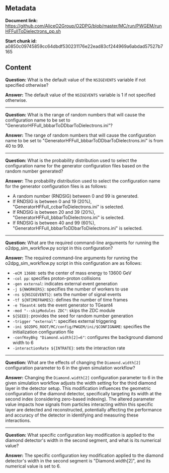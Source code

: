 ## Metadata

**Document link:** https://github.com/AliceO2Group/O2DPG/blob/master/MC/run/PWGEM/runHFFullToDielectrons_pp.sh

**Start chunk id:** a0850c09745859cc64dbdf530231176e22ead83cf244969a6abdad57527b7165

## Content

**Question:** What is the default value of the `NSIGEVENTS` variable if not specified otherwise?

**Answer:** The default value of the `NSIGEVENTS` variable is 1 if not specified otherwise.

---

**Question:** What is the range of random numbers that will cause the configuration name to be set to "GeneratorHFFull_bbbarToDDbarToDielectrons.ini"?

**Answer:** The range of random numbers that will cause the configuration name to be set to "GeneratorHFFull_bbbarToDDbarToDielectrons.ini" is from 40 to 99.

---

**Question:** What is the probability distribution used to select the configuration name for the generator configuration files based on the random number generated?

**Answer:** The probability distribution used to select the configuration name for the generator configuration files is as follows:

- A random number (RNDSIG) between 0 and 99 is generated.
- If RNDSIG is between 0 and 19 (20%), "GeneratorHFFull_ccbarToDielectrons.ini" is selected.
- If RNDSIG is between 20 and 39 (20%), "GeneratorHFFull_bbbarToDielectrons.ini" is selected.
- If RNDSIG is between 40 and 99 (60%), "GeneratorHFFull_bbbarToDDbarToDielectrons.ini" is selected.

---

**Question:** What are the required command-line arguments for running the o2dpg_sim_workflow.py script in this configuration?

**Answer:** The required command-line arguments for running the o2dpg_sim_workflow.py script in this configuration are as follows:

- `-eCM 13600`: sets the center of mass energy to 13600 GeV
- `-col pp`: specifies proton-proton collisions
- `-gen external`: indicates external event generation
- `-j ${NWORKERS}`: specifies the number of workers to use
- `-ns ${NSIGEVENTS}`: sets the number of signal events
- `-tf ${NTIMEFRAMES}`: defines the number of time frames
- `-e TGeant4`: sets the event generator to TGeant4
- `-mod "--skipModules ZDC"`: skips the ZDC module
- `${SEED}`: provides the seed for random number generation
- `-trigger "external"`: specifies external triggering
- `-ini $O2DPG_ROOT/MC/config/PWGEM/ini/$CONFIGNAME`: specifies the initialization configuration file
- `-confKeyBkg "Diamond.width[2]=6"`: configures the background diamond width to 6
- `-interactionRate ${INTRATE}`: sets the interaction rate

---

**Question:** What are the effects of changing the `Diamond.width[2]` configuration parameter to 6 in the given simulation workflow?

**Answer:** Changing the `Diamond.width[2]` configuration parameter to 6 in the given simulation workflow adjusts the width setting for the third diamond layer in the detector setup. This modification influences the geometric configuration of the diamond detector, specifically targeting its width at the second index (considering zero-based indexing). The altered parameter value impacts how signals from particles interacting within this specific layer are detected and reconstructed, potentially affecting the performance and accuracy of the detector in identifying and measuring these interactions.

---

**Question:** What specific configuration key modification is applied to the diamond detector's width in the second segment, and what is its numerical value?

**Answer:** The specific configuration key modification applied to the diamond detector's width in the second segment is "Diamond.width[2]", and its numerical value is set to 6.